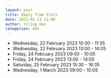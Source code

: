 ```yaml
---
layout: post
title: Empty Time Slots
date: 2023-02-21 11:00
author: Yiling Huo
categories: Ads
---
```


- Wednesday, 22 February 2023 10:30 - 11:35
- Wednesday, 22 February 2023 13:00 - 14:05
- Friday, 24 February 2023 09:00 - 10:05
- Friday, 24 February 2023 13:00 - 14:05
- Saturday, 25 February 2023 15:30 - 16:35
- Wednesday, 1 March 2023 09:00 - 10:05
